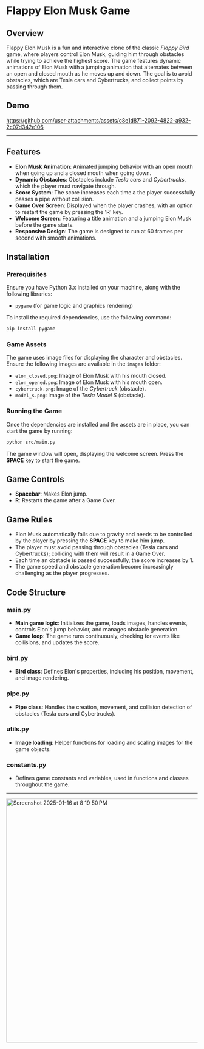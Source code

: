 
# Flappy Elon Musk Game

## Overview

Flappy Elon Musk is a fun and interactive clone of the classic *Flappy Bird* game, where players control Elon Musk, guiding him through obstacles while trying to achieve the highest score. The game features dynamic animations of Elon Musk with a jumping animation that alternates between an open and closed mouth as he moves up and down. The goal is to avoid obstacles, which are Tesla cars and Cybertrucks, and collect points by passing through them.

## Demo


https://github.com/user-attachments/assets/c8e1d871-2092-4822-a932-2c07d342e106


---
## Features

- **Elon Musk Animation**: Animated jumping behavior with an open mouth when going up and a closed mouth when going down.
- **Dynamic Obstacles**: Obstacles include *Tesla cars* and *Cybertrucks*, which the player must navigate through.
- **Score System**: The score increases each time a the player successfully passes a pipe without collision.
- **Game Over Screen**: Displayed when the player crashes, with an option to restart the game by pressing the 'R' key.
- **Welcome Screen**: Featuring a title animation and a jumping Elon Musk before the game starts.
- **Responsive Design**: The game is designed to run at 60 frames per second with smooth animations.

## Installation

### Prerequisites
Ensure you have Python 3.x installed on your machine, along with the following libraries:

- `pygame` (for game logic and graphics rendering)

To install the required dependencies, use the following command:

```bash
pip install pygame
```

### Game Assets

The game uses image files for displaying the character and obstacles. Ensure the following images are available in the `images` folder:

- `elon_closed.png`: Image of Elon Musk with his mouth closed.
- `elon_opened.png`: Image of Elon Musk with his mouth open.
- `cybertruck.png`: Image of the *Cybertruck* (obstacle).
- `model_s.png`: Image of the *Tesla Model S* (obstacle).

### Running the Game

Once the dependencies are installed and the assets are in place, you can start the game by running:

```bash
python src/main.py
```

The game window will open, displaying the welcome screen. Press the **SPACE** key to start the game.

## Game Controls

- **Spacebar**: Makes Elon jump.
- **R**: Restarts the game after a Game Over.

## Game Rules

- Elon Musk automatically falls due to gravity and needs to be controlled by the player by pressing the **SPACE** key to make him jump.
- The player must avoid passing through obstacles (Tesla cars and Cybertrucks); colliding with them will result in a Game Over.
- Each time an obstacle is passed successfully, the score increases by 1.
- The game speed and obstacle generation become increasingly challenging as the player progresses.

## Code Structure

### main.py
- **Main game logic**: Initializes the game, loads images, handles events, controls Elon's jump behavior, and manages obstacle generation.
- **Game loop**: The game runs continuously, checking for events like collisions, and updates the score.

### bird.py
- **Bird class**: Defines Elon's properties, including his position, movement, and image rendering.

### pipe.py
- **Pipe class**: Handles the creation, movement, and collision detection of obstacles (Tesla cars and Cybertrucks).

### utils.py
- **Image loading**: Helper functions for loading and scaling images for the game objects.

### constants.py
- Defines game constants and variables, used in functions and classes throughout the game.

---

<img width="640" alt="Screenshot 2025-01-16 at 8 19 50 PM" src="https://github.com/user-attachments/assets/6f4f855d-84aa-4531-8169-4a75aef0bdfa" />

